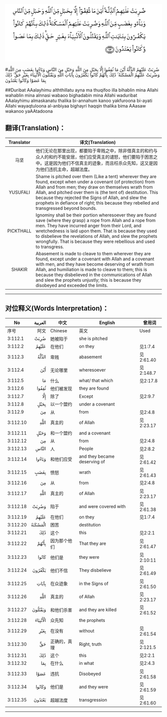 ![003:112](images/003_112.gif)

#ضُرِبَتْ عَلَيْهِمُ الذِّلَّةُ أَيْنَ مَا ثُقِفُوا إِلَّا بِحَبْلٍ مِنَ اللَّهِ وَحَبْلٍ مِنَ النَّاسِ وَبَاءُوا بِغَضَبٍ مِنَ اللَّهِ وَضُرِبَتْ عَلَيْهِمُ الْمَسْكَنَةُ ۚ ذَٰلِكَ بِأَنَّهُمْ كَانُوا يَكْفُرُونَ بِآيَاتِ اللَّهِ وَيَقْتُلُونَ الْأَنْبِيَاءَ بِغَيْرِ حَقٍّ ۚ ذَٰلِكَ بِمَا عَصَوْا وَكَانُوا يَعْتَدُونَ  

##Duribat AAalayhimu alththillatu ayna ma thuqifoo illa bihablin mina Allahi wahablin mina alnnasi wabaoo bighadabin mina Allahi waduribat AAalayhimu almaskanatu thalika bi-annahum kanoo yakfuroona bi-ayati Allahi wayaqtuloona al-anbiyaa bighayri haqqin thalika bima AAasaw wakanoo yaAAtadoona 

## 翻译(Translation)：

| Translator | 译文(Translation)                                            |
| :--------: | ------------------------------------------------------------ |
|    马坚    | 他们无论在那里出现，都要陷于卑贱之中，除非借真主的和约与众人的和约不能安居，他们应受真主的谴怒，他们要陷于困苦之中。这是因为他们不信真主的迹象，而且枉杀众先知，这又是因为他们违抗主命，超越法度。 |
|  YUSUFALI  | Shame is pitched over them (Like a tent) wherever they are found, except when under a covenant (of protection) from Allah and from men; they draw on themselves wrath from Allah, and pitched over them is (the tent of) destitution. This because they rejected the Signs of Allah, and slew the prophets in defiance of right; this because they rebelled and transgressed beyond bounds. |
| PICKTHALL  | Ignominy shall be their portion wheresoever they are found save (where they grasp) a rope from Allah and a rope from men. They have incurred anger from their Lord, and wretchedness is laid upon them. That is because they used to disbelieve the revelations of Allah, and slew the prophets wrongfully. That is because they were rebellious and used to transgress. |
|   SHAKIR   | Abasement is made to cleave to them wherever they are found, except under a covenant with Allah and a covenant with men, and they have become deserving of wrath from Allah, and humiliation is made to cleave to them; this is because they disbelieved in the communications of Allah and slew the prophets unjustly; this is because they disobeyed and exceeded the limits. |

---

## 对位释义(Words Interpretation)：

| No   | العربية | 中文    | English | 曾用词 |
| ---- | ------: | ------- | ------- | ------ |
| 序号 |    阿文 | Chinese | 英文    | Used   |
| 3:112.1  | ضُرِبَتْ     | 她被陷于     | she is pitched               |           |
| 3:112.2  | عَلَيْهِمُ    | 在他们       | on they                      | 见1:7.4   |
| 3:112.3  | الذِّلَّةُ    | 卑贱         | abasement                    | 见2:61.40 |
| 3:112.4  | أَيْنَ      | 无论哪里     | wheresoever                  | 见2:148.7 |
| 3:112.5  | مَا       | 什么         | what/ that which             | 见2:17.8  |
| 3:112.6  | ثُقِفُوا    | 他们被发现   | they are found               |           |
| 3:112.7  | إِلَّا      | 除了         | Except                       | 见2:9.7   |
| 3:112.8  | بِحَبْلٍ     | 以一个盟约   | under a covenant             |           |
| 3:112.9  | مِنَ       | 从           | from                         | 见2:4.8   |
| 3:112.10 |     اللَّهِ | 真主的       | of Allah                     | 见2:23.17 |
| 3:112.11 | وَحَبْلٍ     | 和一个盟约   | and a covenant               |           |
| 3:112.12 | مِنَ       | 从           | from                         | 见2:4.8   |
| 3:112.13 | النَّاسِ    | 人           | People                       | 见2:8.2   |
| 3:112.14 | وَبَاءُوا   | 和他们应受   | and they became deserving of | 见2:61.42 |
| 3:112.15 | بِغَضَبٍ     | 愤怒         | wrath                        | 见2:61.43 |
| 3:112.16 | مِنَ       | 从           | from                         | 见2:4.8   |
| 3:112.17 |     اللَّهِ | 真主的       | of Allah                     | 见2:23.17 |
| 3:112.18 | وَضُرِبَتْ    | 陷于         | and were covered with        | 见2:61.38 |
| 3:112.19 | عَلَيْهِمُ    | 在他们       | on they                      | 见1:7.4   |
| 3:112.20 | الْمَسْكَنَةُ  | 困苦         | destitution                  |           |
| 3:112.21 | ذَٰلِكَ      | 这个         | this                         | 见2:2.1   |
| 3:112.22 | بِأَنَّهُمْ    | 因为那个他们 | That they are                | 见2:61.47 |
| 3:112.23 | كَانُوا    | 他们是       | they were                    | 见2:10:11 |
| 3:112.24 | يَكْفُرُونَ   | 他们不信     | They disbelieve              | 见2:61.49 |
| 3:112.25 | بِآيَاتِ    | 在众迹象     | in the Signs of              | 见2:61.50 |
| 3:112.26 |     اللَّهِ | 真主的       | of Allah                     | 见2:23.17 |
| 3:112.27 | وَيَقْتُلُونَ  | 和他们杀害   | and they are killed          | 见2:61.52 |
| 3:112.28 | الْأَنْبِيَاءَ | 众先知       | the prophets                 |           |
| 3:112.29 | بِغَيْرِ     | 在没有      | without                      | 见2:61.54 |
| 3:112.30 | حَقٍّ       | 正确的，真理 | Right, truth                 | 见2:121.5 |
| 3:112.31 | ذَٰلِكَ      | 这个         | this                         | 见2:2.1   |
| 3:112.32 | بِمَا      | 在什么       | in what                      | 见2:4.3   |
| 3:112.33 | عَصَوْا     | 违抗         | Disobeyed                    | 见2:61.58 |
| 3:112.34 | وَكَانُوا   | 他们是       | and they were                | 见2:61.59 |
| 3:112.35 | يَعْتَدُونَ   | 超越法度     | transgression                | 见2:61.60 |

---
